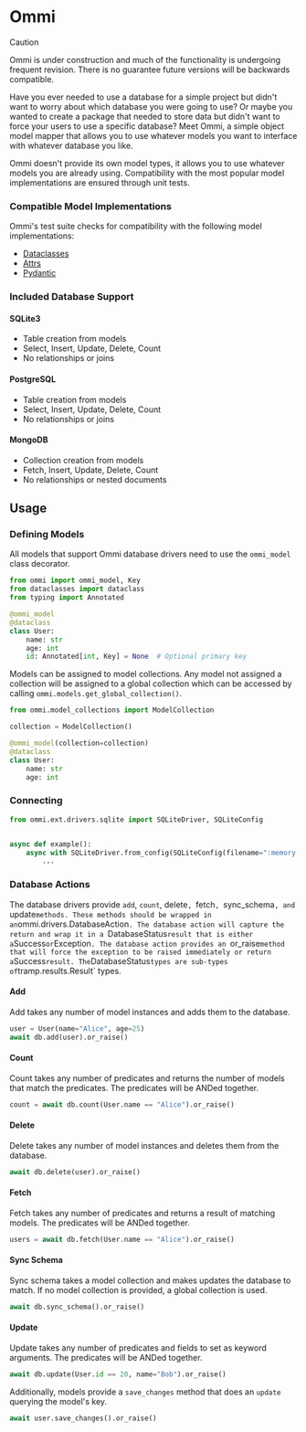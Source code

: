 # Ommi

> [!CAUTION]
> Ommi is under construction and much of the functionality is undergoing frequent revision. There is no guarantee future
> versions will be backwards compatible.

Have you ever needed to use a database for a simple project but didn't want to worry about which database you were going
to use? Or maybe you wanted to create a package that needed to store data but didn't want to force your users to use a
specific database? Meet Ommi, a simple object model mapper that allows you to use whatever models you want to interface
with whatever database you like.

Ommi doesn't provide its own model types, it allows you to use whatever models you are already using. Compatibility with
the most popular model implementations are ensured through unit tests.

### Compatible Model Implementations

Ommi's test suite checks for compatibility with the following model implementations:

- [Dataclasses](https://docs.python.org/3/library/dataclasses.html)
- [Attrs](https://www.attrs.org/en/stable/)
- [Pydantic](https://docs.pydantic.dev/latest/)

### Included Database Support

#### SQLite3

- Table creation from models
- Select, Insert, Update, Delete, Count
- No relationships or joins

#### PostgreSQL

- Table creation from models
- Select, Insert, Update, Delete, Count
- No relationships or joins

#### MongoDB

- Collection creation from models
- Fetch, Insert, Update, Delete, Count
- No relationships or nested documents

## Usage

### Defining Models

All models that support Ommi database drivers need to use the `ommi_model` class decorator.

```python
from ommi import ommi_model, Key
from dataclasses import dataclass
from typing import Annotated

@ommi_model
@dataclass
class User:
    name: str
    age: int
    id: Annotated[int, Key] = None  # Optional primary key
```

Models can be assigned to model collections. Any model not assigned a collection will be assigned to a global
collection which can be accessed by calling `ommi.models.get_global_collection()`.

```python
from ommi.model_collections import ModelCollection

collection = ModelCollection()

@ommi_model(collection=collection)
@dataclass
class User:
    name: str
    age: int
```

### Connecting

```python
from ommi.ext.drivers.sqlite import SQLiteDriver, SQLiteConfig


async def example():
    async with SQLiteDriver.from_config(SQLiteConfig(filename=":memory:")) as db:
        ...
```

### Database Actions

The database drivers provide `add`, `count`, delete`, `fetch`, `sync_schema`, and `update` methods. These methods should
be wrapped in an `ommi.drivers.DatabaseAction`. The database action will capture the return and wrap it in a
`DatabaseStatus` result that is either a `Success` or `Exception`. The database action provides an `or_raise` method
that will force the exception to be raised immediately or return a `Success` result. The `DatabaseStatus` types are
sub-types of `tramp.results.Result` types.

#### Add

Add takes any number of model instances and adds them to the database.

```python
user = User(name="Alice", age=25)
await db.add(user).or_raise()
```

#### Count

Count takes any number of predicates and returns the number of models that match the predicates. The predicates will be
ANDed together.

```python
count = await db.count(User.name == "Alice").or_raise()
```

#### Delete

Delete takes any number of model instances and deletes them from the database.

```python
await db.delete(user).or_raise()
```

#### Fetch

Fetch takes any number of predicates and returns a result of matching models. The predicates will be ANDed together.

```python
users = await db.fetch(User.name == "Alice").or_raise()
```

#### Sync Schema

Sync schema takes a model collection and makes updates the database to match. If no model collection is provided, a
global collection is used.

```python
await db.sync_schema().or_raise()
```

#### Update

Update takes any number of predicates and fields to set as keyword arguments. The predicates will be ANDed together.

```python
await db.update(User.id == 20, name="Bob").or_raise()
```

Additionally, models provide a `save_changes` method that does an `update` querying the model's key.

```python
await user.save_changes().or_raise()
```
